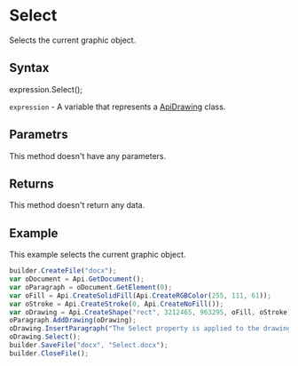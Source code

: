 # Select

Selects the current graphic object.

## Syntax

expression.Select();

`expression` - A variable that represents a [ApiDrawing](../ApiDrawing.md) class.

## Parametrs

This method doesn't have any parameters.

## Returns

This method doesn't return any data.

## Example

This example selects the current graphic object.

```javascript
builder.CreateFile("docx");
var oDocument = Api.GetDocument();
var oParagraph = oDocument.GetElement(0);
var oFill = Api.CreateSolidFill(Api.CreateRGBColor(255, 111, 61));
var oStroke = Api.CreateStroke(0, Api.CreateNoFill());
var oDrawing = Api.CreateShape("rect", 3212465, 963295, oFill, oStroke);
oParagraph.AddDrawing(oDrawing);
oDrawing.InsertParagraph("The Select property is applied to the drawing object", "before", false);
oDrawing.Select();
builder.SaveFile("docx", "Select.docx");
builder.CloseFile();
```